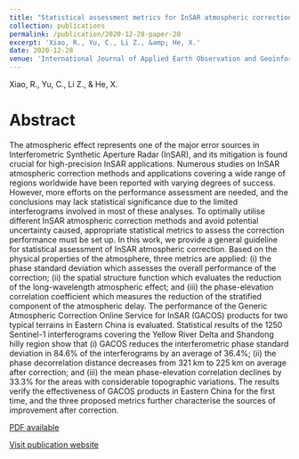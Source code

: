 ```yaml
---
title: "Statistical assessment metrics for InSAR atmospheric correction: Applications to generic atmospheric correction online service for InSAR (GACOS) in Eastern China"
collection: publications
permalink: /publication/2020-12-28-paper-20
excerpt: 'Xiao, R., Yu, C., Li Z., &amp; He, X.'
date: 2020-12-28
venue: 'International Journal of Applied Earth Observation and Geoinformation'
---
```

Xiao, R., Yu, C., Li Z., & He, X.

Abstract
=====
The atmospheric effect represents one of the major error sources in Interferometric Synthetic Aperture Radar (InSAR), and its mitigation is found crucial for high-precision InSAR applications. Numerous studies on InSAR atmospheric correction methods and applications covering a wide range of regions worldwide have been reported with varying degrees of success. However, more efforts on the performance assessment are needed, and the conclusions may lack statistical significance due to the limited interferograms involved in most of these analyses. To optimally utilise different InSAR atmospheric correction methods and avoid potential uncertainty caused, appropriate statistical metrics to assess the correction performance must be set up. In this work, we provide a general guideline for statistical assessment of InSAR atmospheric correction. Based on the physical properties of the atmosphere, three metrics are applied: (i) the phase standard deviation which assesses the overall performance of the correction; (ii) the spatial structure function which evaluates the reduction of the long-wavelength atmospheric effect; and (iii) the phase-elevation correlation coefficient which measures the reduction of the stratified component of the atmospheric delay. The performance of the Generic Atmospheric Correction Online Service for InSAR (GACOS) products for two typical terrains in Eastern China is evaluated. Statistical results of the 1250 Sentinel-1 interferograms covering the Yellow River Delta and Shandong hilly region show that (i) GACOS reduces the interferometric phase standard deviation in 84.6% of the interferograms by an average of 36.4%; (ii) the phase decorrelation distance decreases from 321 km to 225 km on average after correction; and (iii) the mean phase-elevation correlation declines by 33.3% for the areas with considerable topographic variations. The results verify the effectiveness of GACOS products in Eastern China for the first time, and the three proposed metrics further characterise the sources of improvement after correction.


[PDF available](/files/paper20.pdf)  

[Visit publication website](https://www.sciencedirect.com/science/article/pii/S0303243420309326)
